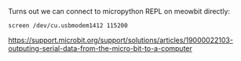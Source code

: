 Turns out we can connect to micropython REPL on meowbit directly:
```
screen /dev/cu.usbmodem1412 115200
```

https://support.microbit.org/support/solutions/articles/19000022103-outputing-serial-data-from-the-micro-bit-to-a-computer
